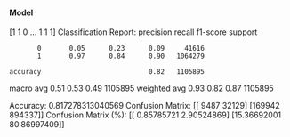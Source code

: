 #### Model
[1 1 0 ... 1 1 1]
Classification Report:
              precision    recall  f1-score   support

           0       0.05      0.23      0.09     41616
           1       0.97      0.84      0.90   1064279

    accuracy                           0.82   1105895
   macro avg       0.51      0.53      0.49   1105895
weighted avg       0.93      0.82      0.87   1105895

Accuracy: 0.817278313040569
Confusion Matrix:
[[  9487  32129]
 [169942 894337]]
Confusion Matrix (%):
[[ 0.85785721  2.90524869]
 [15.36692001 80.86997409]]
